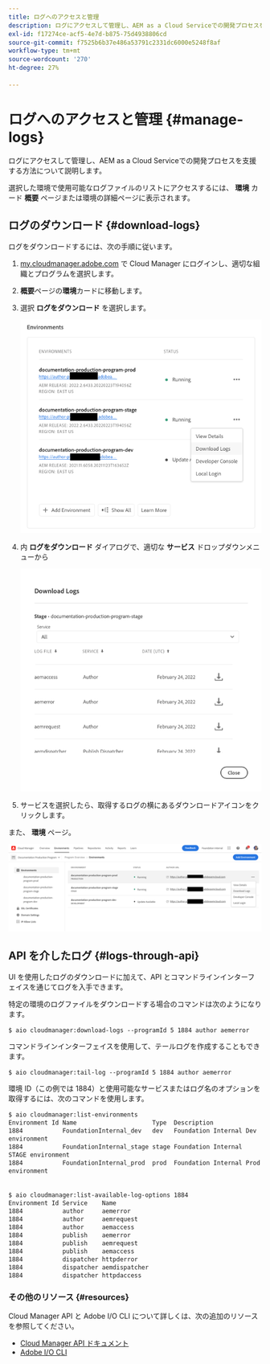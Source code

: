 ```yaml
---
title: ログへのアクセスと管理
description: ログにアクセスして管理し、AEM as a Cloud Serviceでの開発プロセスを支援する方法について説明します。
exl-id: f17274ce-acf5-4e7d-b875-75d4938806cd
source-git-commit: f7525b6b37e486a53791c2331dc6000e5248f8af
workflow-type: tm+mt
source-wordcount: '270'
ht-degree: 27%

---
```



# ログへのアクセスと管理 {#manage-logs}

ログにアクセスして管理し、AEM as a Cloud Serviceでの開発プロセスを支援する方法について説明します。

選択した環境で使用可能なログファイルのリストにアクセスするには、 **環境** カード **概要** ページまたは環境の詳細ページに表示されます。

## ログのダウンロード {#download-logs}

ログをダウンロードするには、次の手順に従います。

1. [my.cloudmanager.adobe.com](https://my.cloudmanager.adobe.com/) で Cloud Manager にログインし、適切な組織とプログラムを選択します。

1. **概要**&#x200B;ページの&#x200B;**環境**&#x200B;カードに移動します。

1. 選択 **ログをダウンロード** を選択します。

   ![ログメニュー項目をダウンロード](assets/download-logs1.png)

1. 内 **ログをダウンロード** ダイアログで、適切な **サービス** ドロップダウンメニューから

   ![ログをダウンロードダイアログ](assets/download-preview.png)

1. サービスを選択したら、取得するログの横にあるダウンロードアイコンをクリックします。

また、 **環境** ページ。

![環境画面からのログ](assets/download-logs.png)

## API を介したログ {#logs-through-api}

UI を使用したログのダウンロードに加えて、API とコマンドラインインターフェイスを通じてログを入手できます。

特定の環境のログファイルをダウンロードする場合のコマンドは次のようになります。

```shell
$ aio cloudmanager:download-logs --programId 5 1884 author aemerror
```

コマンドラインインターフェイスを使用して、テールログを作成することもできます。

```shell
$ aio cloudmanager:tail-log --programId 5 1884 author aemerror
```

環境 ID（この例では 1884）と使用可能なサービスまたはログ名のオプションを取得するには、次のコマンドを使用します。

```shell
$ aio cloudmanager:list-environments
Environment Id Name                     Type  Description                          
1884           FoundationInternal_dev   dev   Foundation Internal Dev environment  
1884           FoundationInternal_stage stage Foundation Internal STAGE environment
1884           FoundationInternal_prod  prod  Foundation Internal Prod environment
 
 
$ aio cloudmanager:list-available-log-options 1884
Environment Id Service    Name         
1884           author     aemerror     
1884           author     aemrequest   
1884           author     aemaccess    
1884           publish    aemerror     
1884           publish    aemrequest   
1884           publish    aemaccess    
1884           dispatcher httpderror   
1884           dispatcher aemdispatcher
1884           dispatcher httpdaccess
```

### その他のリソース {#resources}

Cloud Manager API と Adobe I/O CLI について詳しくは、次の追加のリソースを参照してください。

* [Cloud Manager API ドキュメント](https://www.adobe.io/apis/experiencecloud/cloud-manager/docs.html)
* [Adobe I/O CLI](https://github.com/adobe/aio-cli-plugin-cloudmanager)
